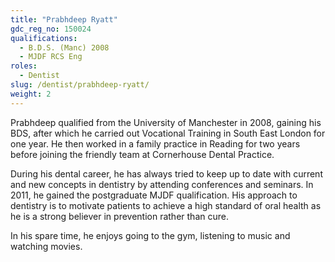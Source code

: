 ```yaml
---
title: "Prabhdeep Ryatt"
gdc_reg_no: 150024
qualifications:
  - B.D.S. (Manc) 2008
  - MJDF RCS Eng 
roles:
  - Dentist
slug: /dentist/prabhdeep-ryatt/
weight: 2
---
```


Prabhdeep qualified from the University of Manchester in 2008, gaining his BDS, after which he carried out Vocational Training in South East London for one year. He then worked in a family practice in Reading for two years before joining the friendly team at Cornerhouse Dental Practice.

During his dental career, he has always tried to keep up to date with current and new concepts in dentistry by attending conferences and seminars. In 2011, he gained the postgraduate MJDF qualification. His approach to dentistry is to motivate patients to achieve a high standard of oral health as he is a strong believer in prevention rather than cure.

In his spare time, he enjoys going to the gym, listening to music and watching movies.
